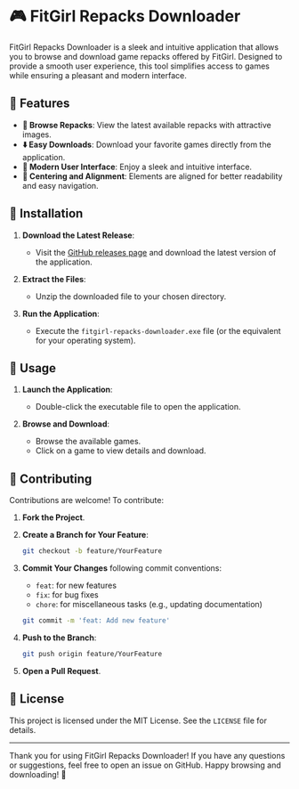 # 🎮 FitGirl Repacks Downloader

FitGirl Repacks Downloader is a sleek and intuitive application that allows you to browse and download game repacks offered by FitGirl. Designed to provide a smooth user experience, this tool simplifies access to games while ensuring a pleasant and modern interface.

[//]: # (@TODO Add a screenshot when the application is ready)
[//]: # (![FitGirl Repacks Downloader]&#40;path/to/your/screenshot.png&#41;)

## 🌟 Features

- **📂 Browse Repacks**: View the latest available repacks with attractive images.
- **⬇️ Easy Downloads**: Download your favorite games directly from the application.
- **🎨 Modern User Interface**: Enjoy a sleek and intuitive interface.
- **🧩 Centering and Alignment**: Elements are aligned for better readability and easy navigation.

## 🚀 Installation

1. **Download the Latest Release**:
	- Visit the [GitHub releases page](https://github.com/Cleboost/FitGirl-Repacks-Downloader/releases) and download the latest version of the application.

2. **Extract the Files**:
	- Unzip the downloaded file to your chosen directory.

3. **Run the Application**:
	- Execute the `fitgirl-repacks-downloader.exe` file (or the equivalent for your operating system).

## 📖 Usage

1. **Launch the Application**:
	- Double-click the executable file to open the application.

2. **Browse and Download**:
	- Browse the available games.
	- Click on a game to view details and download.

## 🤝 Contributing

Contributions are welcome! To contribute:

1. **Fork the Project**.
2. **Create a Branch for Your Feature**:
	 ```sh
	 git checkout -b feature/YourFeature
	 ```
3. **Commit Your Changes** following commit conventions:
	- `feat`: for new features
	- `fix`: for bug fixes
	- `chore`: for miscellaneous tasks (e.g., updating documentation)

	 ```sh
	 git commit -m 'feat: Add new feature'
	 ```
4. **Push to the Branch**:
	 ```sh
	 git push origin feature/YourFeature
	 ```
5. **Open a Pull Request**.

## 📜 License

This project is licensed under the MIT License. See the `LICENSE` file for details.

---

Thank you for using FitGirl Repacks Downloader! If you have any questions or suggestions, feel free to open an issue on GitHub. Happy browsing and downloading! 🎉